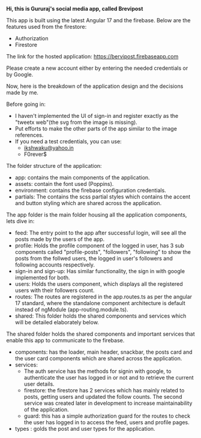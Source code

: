 **Hi, this is Gururaj's social media app, called Brevipost**

This app is built using the latest Angular 17 and the firebase. Below are the features used from the firestore:

- Authorization
- Firestore

The link for the hosted application: https://bervipost.firebaseapp.com

Please create a new account either by entering the needed credentials or by Google.

Now, here is the breakdown of the application design and the decisions made by me.

Before going in:

- I haven't implemented the UI of sign-in and register exactly as the "tweetx web"(the svg from the image is missing).
- Put efforts to make the other parts of the app similar to the image references.
- If you need a test credentials, you can use:
  - ikshwaku@yahoo.in
  - F0rever$

The folder structure of the application:

- app: contains the main components of the application.
- assets: contain the font used (Poppins).
- environment: contains the firebase configuration credentials.
- partials: The contains the scss partial styles which contains the accent and button styling which are shared across the application.

The app folder is the main folder housing all the application components, lets dive in:

- feed: The entry point to the app after successful login, will see all the posts made by the users of the app.
- profile: Holds the profile component of the logged in user, has 3 sub components called "profile-posts", "followers", "following" to show the posts from the follwed users, the logged in user's followers and following accounts respectively.
- sign-in and sign-up: Has similar functionality, the sign in with google implemented for both.
- users: Holds the users component, which displays all the registered users with their followers count.
- routes: The routes are registered in the app.routes.ts as per the angular 17 standard, where the standalone component architecture is default instead of ngModule (app-routing.module.ts).
- shared: This folder holds the shared components and services which will be detailed elaborately below.

The shared folder holds the shared components and important services that enable this app to communicate to the firebase.

- components: has the loader, main header, snackbar, the posts card and the user card components which are shared across the application.
- services:
  - The auth service has the methods for signin with google, to authenticate the user has logged in or not and to retrieve the current user details.
  - firestore: the firestore has 2 services which has mainly related to posts, getting users and updated the follow counts. The second service was created later in development to increase maintainability of the application.
  - guard: this has a simple authorization guard for the routes to check the user has logged in to access the feed, users and profile pages.
- types : golds the post and user types for the application.
